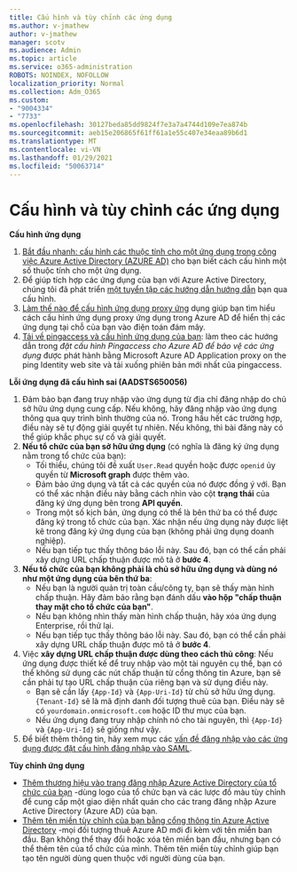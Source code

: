 ```yaml
---
title: Cấu hình và tùy chỉnh các ứng dụng
ms.author: v-jmathew
author: v-jmathew
manager: scotv
ms.audience: Admin
ms.topic: article
ms.service: o365-administration
ROBOTS: NOINDEX, NOFOLLOW
localization_priority: Normal
ms.collection: Adm_O365
ms.custom:
- "9004334"
- "7733"
ms.openlocfilehash: 30127beda85dd9824f7e3a7a4744d109e7ea874b
ms.sourcegitcommit: aeb15e206865f61ff61a1e55c407e34eaa89b6d1
ms.translationtype: MT
ms.contentlocale: vi-VN
ms.lasthandoff: 01/29/2021
ms.locfileid: "50063714"
---
```

# <a name="configure-and-customize-applications"></a>Cấu hình và tùy chỉnh các ứng dụng

**Cấu hình ứng dụng**

1. [Bắt đầu nhanh: cấu hình các thuộc tính cho một ứng dụng trong công việc Azure Active Directory (AZURE AD)](https://docs.microsoft.com/azure/active-directory/manage-apps/add-application-portal-configure) cho bạn biết cách cấu hình một số thuộc tính cho một ứng dụng.
2. Để giúp tích hợp các ứng dụng của bạn với Azure Active Directory, chúng tôi đã phát triển [một tuyển tập các hướng dẫn hướng dẫn](https://docs.microsoft.com/azure/active-directory/saas-apps/tutorial-list) bạn qua cấu hình.
3. [Làm thế nào để cấu hình ứng dụng proxy ứng](https://docs.microsoft.com/azure/active-directory/manage-apps/application-proxy-config-how-to) dụng giúp bạn tìm hiểu cách cấu hình ứng dụng proxy ứng dụng trong Azure AD để hiển thị các ứng dụng tại chỗ của bạn vào điện toán đám mây.
4. [Tải về pingaccess và cấu hình ứng dụng của bạn](https://docs.microsoft.com/azure/active-directory/manage-apps/application-proxy-ping-access-publishing-guide#download-pingaccess-and-configure-your-application): làm theo các hướng dẫn trong *đặt cấu hình Pingaccess cho Azure AD để bảo vệ các ứng dụng* được phát hành bằng Microsoft Azure AD Application proxy on the ping Identity web site và tải xuống phiên bản mới nhất của pingaccess.

**Lỗi ứng dụng đã cấu hình sai (AADSTS650056)**

1. Đảm bảo bạn đang truy nhập vào ứng dụng từ địa chỉ đăng nhập do chủ sở hữu ứng dụng cung cấp. Nếu không, hãy đăng nhập vào ứng dụng thông qua quy trình bình thường của nó. Trong hầu hết các trường hợp, điều này sẽ tự động giải quyết tự nhiên. Nếu không, thì bài đăng này có thể giúp khắc phục sự cố và giải quyết.
2. **Nếu tổ chức của bạn sở hữu ứng dụng** (có nghĩa là đăng ký ứng dụng nằm trong tổ chức của bạn):
    - Tối thiểu, chúng tôi đề xuất `User.Read` quyền hoặc được `openid` ủy quyền từ **Microsoft graph** được thêm vào.
    - Đảm bảo ứng dụng và tất cả các quyền của nó được đồng ý với. Bạn có thể xác nhận điều này bằng cách nhìn vào cột **trạng thái** của đăng ký ứng dụng bên trong **API quyền**.
    - Trong một số kịch bản, ứng dụng có thể là bên thứ ba có thể được đăng ký trong tổ chức của bạn. Xác nhận nếu ứng dụng này được liệt kê trong đăng ký ứng dụng của bạn (không phải ứng dụng doanh nghiệp).
    - Nếu bạn tiếp tục thấy thông báo lỗi này. Sau đó, bạn có thể cần phải xây dựng URL chấp thuận được mô tả ở **bước 4**.
3. **Nếu tổ chức của bạn không phải là chủ sở hữu ứng dụng và dùng nó như một ứng dụng của bên thứ ba**:
    - Nếu bạn là người quản trị toàn cầu/công ty, bạn sẽ thấy màn hình chấp thuận. Hãy đảm bảo rằng bạn đánh dấu **vào hộp "chấp thuận thay mặt cho tổ chức của bạn"**.
    - Nếu bạn không nhìn thấy màn hình chấp thuận, hãy xóa ứng dụng Enterprise, rồi thử lại.
    - Nếu bạn tiếp tục thấy thông báo lỗi này. Sau đó, bạn có thể cần phải xây dựng URL chấp thuận được mô tả ở **bước 4**.
4. Việc **xây dựng URL chấp thuận được dùng theo cách thủ công**: Nếu ứng dụng được thiết kế để truy nhập vào một tài nguyên cụ thể, bạn có thể không sử dụng các nút chấp thuận từ cổng thông tin Azure, bạn sẽ cần phải tự tạo URL chấp thuận của riêng bạn và sử dụng điều này.
    - Bạn sẽ cần lấy `{App-Id}` và `{App-Uri-Id}` từ chủ sở hữu ứng dụng. `{Tenant-Id}` sẽ là mã định danh đối tượng thuê của bạn. Điều này sẽ có `yourdomain.onmicrosoft.com` hoặc ID thư mục của bạn.
    - Nếu ứng dụng đang truy nhập chính nó cho tài nguyên, thì `{App-Id}` và `{App-Uri-Id}` sẽ giống như vậy.
5. Để biết thêm thông tin, hãy xem mục các [vấn đề đăng nhập vào các ứng dụng được đặt cấu hình đăng nhập vào SAML](https://docs.microsoft.com/azure/active-directory/manage-apps/application-sign-in-problem-federated-sso-gallery#misconfigured-application).

**Tùy chỉnh ứng dụng**

- [Thêm thương hiệu vào trang đăng nhập Azure Active Directory của tổ chức của bạn](https://docs.microsoft.com/azure/active-directory/fundamentals/customize-branding) -dùng logo của tổ chức bạn và các lược đồ màu tùy chỉnh để cung cấp một giao diện nhất quán cho các trang đăng nhập Azure Active Directory (Azure AD) của bạn.
- [Thêm tên miền tùy chỉnh của bạn bằng cổng thông tin Azure Active Directory](https://docs.microsoft.com/azure/active-directory/fundamentals/add-custom-domain) -mọi đối tượng thuê Azure AD mới đi kèm với tên miền ban đầu. Bạn không thể thay đổi hoặc xóa tên miền ban đầu, nhưng bạn có thể thêm tên của tổ chức của mình. Thêm tên miền tùy chỉnh giúp bạn tạo tên người dùng quen thuộc với người dùng của bạn.
